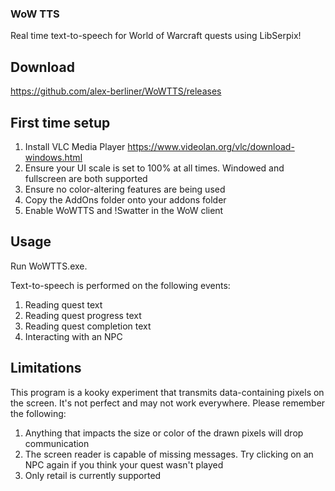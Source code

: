 ### WoW TTS
Real time text-to-speech for World of Warcraft quests using LibSerpix!
## Download
https://github.com/alex-berliner/WoWTTS/releases
## First time setup
1. Install VLC Media Player https://www.videolan.org/vlc/download-windows.html
2. Ensure your UI scale is set to 100% at all times. Windowed and fullscreen are both supported
3. Ensure no color-altering features are being used
4. Copy the AddOns folder onto your addons folder
5. Enable WoWTTS and !Swatter in the WoW client
## Usage
Run WoWTTS.exe. 

Text-to-speech is performed on the following events:
1. Reading quest text
2. Reading quest progress text
3. Reading quest completion text
4. Interacting with an NPC
## Limitations
This program is a kooky experiment that transmits data-containing pixels on the screen. It's not perfect and may not work everywhere. Please remember the following:

1. Anything that impacts the size or color of the drawn pixels will drop communication
2. The screen reader is capable of missing messages. Try clicking on an NPC again if you think your quest wasn't played
3. Only retail is currently supported
